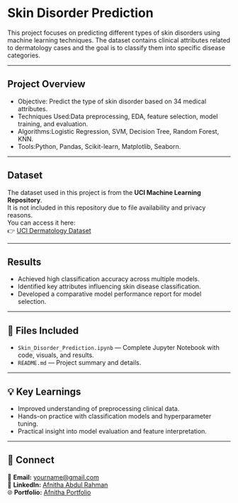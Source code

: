 # Skin Disorder Prediction
This project focuses on predicting different types of skin disorders using machine learning techniques. The dataset contains clinical attributes related to dermatology cases and the goal is to classify them into specific disease categories.

---

## Project Overview
- Objective: Predict the type of skin disorder based on 34 medical attributes.  
- Techniques Used:Data preprocessing, EDA, feature selection, model training, and evaluation.  
- Algorithms:Logistic Regression, SVM, Decision Tree, Random Forest, KNN.  
- Tools:Python, Pandas, Scikit-learn, Matplotlib, Seaborn.

---

## Dataset
The dataset used in this project is from the **UCI Machine Learning Repository**.  
It is not included in this repository due to file availability and privacy reasons.  
You can access it here:  
👉 [UCI Dermatology Dataset](https://archive.ics.uci.edu/ml/datasets/dermatology)

---

## Results
- Achieved high classification accuracy across multiple models.  
- Identified key attributes influencing skin disease classification.  
- Developed a comparative model performance report for model selection.

---

## 🧾 Files Included
- `Skin_Disorder_Prediction.ipynb` — Complete Jupyter Notebook with code, visuals, and results.  
- `README.md` — Project summary and details.

---

## 💡 Key Learnings
- Improved understanding of preprocessing clinical data.  
- Hands-on practice with classification models and hyperparameter tuning.  
- Practical insight into model evaluation and feature interpretation.

---

## 🔗 Connect
📧 **Email:** yourname@gmail.com  
🔗 **LinkedIn:** [Afnitha Abdul Rahman](https://www.linkedin.com/in/afnitha-abdul-rahman-b689b727a)  
🌐 **Portfolio:** [Afnitha Portfolio](https://afnitha701.github.io/Afnitha-Rahman-portfolio/)
